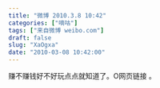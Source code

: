 ```yaml
---
title: "微博 2010.3.8 10:42"
categories: ["嘀咕"]
tags: ["来自微博 weibo.com"]
draft: false
slug: "XaOgxa"
date: "2010-03-08 10:42:00"
---
```


<p>赚不赚钱好不好玩点点就知道了。O网页链接 。 ​​​​</p>
